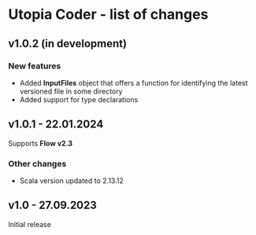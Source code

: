# Utopia Coder - list of changes

## v1.0.2 (in development)
### New features
- Added **InputFiles** object that offers a function for identifying the latest versioned file in some directory
- Added support for type declarations

## v1.0.1 - 22.01.2024
Supports **Flow v2.3**
### Other changes
- Scala version updated to 2.13.12

## v1.0 - 27.09.2023
Initial release
